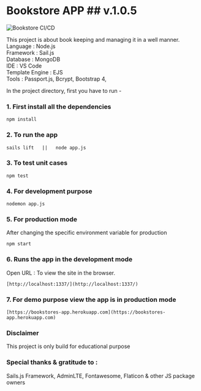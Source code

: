 # Bookstore APP ## v.1.0.5

![Bookstore CI/CD](https://github.com/Virtuallified/Bookstore/workflows/Bookstore%20CI/CD/badge.svg?branch=master)

This project is about book keeping and managing it in a well manner.
<br>Language : Node.js
<br>Framework : Sail.js
<br>Database : MongoDB
<br>IDE : VS Code
<br>Template Engine : EJS
<br>Tools : Passport.js, Bcrypt, Bootstrap 4, 

In the project directory, first you have to run -

### 1. First install all the dependencies
```
npm install
```

### 2. To run the app
```
sails lift   ||   node app.js
```

### 3. To test unit cases
```
npm test
```

### 4. For development purpose
```
nodemon app.js
```

### 5. For production mode
After changing the specific environment variable for production
```
npm start
```

### 6. Runs the app in the development mode
Open URL : To view the site in the browser.
```
[http://localhost:1337/](http://localhost:1337/)
```

### 7. For demo purpose view the app is in production mode
```
[https://bookstores-app.herokuapp.com](https://bookstores-app.herokuapp.com)
```

### Disclaimer
This project is only build for educational purpose

### Special thanks & gratitude to :
Sails.js Framework, AdminLTE, Fontawesome, Flaticon & other JS package owners